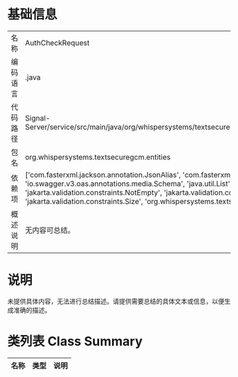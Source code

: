 # 基础信息

|      |      |
|------|------|
| 名称 | AuthCheckRequest |
| 编码语言 | .java |
| 代码路径 | Signal-Server/service/src/main/java/org/whispersystems/textsecuregcm/entities/AuthCheckRequest.java |
| 包名 | org.whispersystems.textsecuregcm.entities |
| 依赖项 | ['com.fasterxml.jackson.annotation.JsonAlias', 'com.fasterxml.jackson.annotation.JsonProperty', 'io.swagger.v3.oas.annotations.media.Schema', 'java.util.List', 'jakarta.validation.constraints.NotEmpty', 'jakarta.validation.constraints.NotNull', 'jakarta.validation.constraints.Size', 'org.whispersystems.textsecuregcm.util.E164'] |
| 概述说明 | 无内容可总结。 |

# 说明

未提供具体内容，无法进行总结描述。请提供需要总结的具体文本或信息，以便生成准确的描述。

# 类列表 Class Summary

| 名称   | 类型  | 说明 |
|-------|------|-------------|





